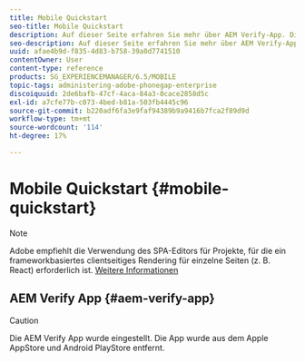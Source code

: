 ```yaml
---
title: Mobile Quickstart
seo-title: Mobile Quickstart
description: Auf dieser Seite erfahren Sie mehr über AEM Verify-App. Die AEM Verify-App ist eine schnelle und einfache Möglichkeit, Ihre AEM Mobile Apps auf beliebigen iOS- oder Android-Mobilgeräten auszuführen.
seo-description: Auf dieser Seite erfahren Sie mehr über AEM Verify-App. Die AEM Verify-App ist eine schnelle und einfache Möglichkeit, Ihre AEM Mobile Apps auf beliebigen iOS- oder Android-Mobilgeräten auszuführen.
uuid: afae4b9d-f835-4d83-b758-39a0d7741510
contentOwner: User
content-type: reference
products: SG_EXPERIENCEMANAGER/6.5/MOBILE
topic-tags: administering-adobe-phonegap-enterprise
discoiquuid: 2de6bafb-47cf-4aca-84a3-0cace2858d5c
exl-id: a7cfe77b-c073-4bed-b81a-503fb4445c96
source-git-commit: b220adf6fa3e9faf94389b9a9416b7fca2f89d9d
workflow-type: tm+mt
source-wordcount: '114'
ht-degree: 17%

---
```


# Mobile Quickstart {#mobile-quickstart}

>[!NOTE]
>
>Adobe empfiehlt die Verwendung des SPA-Editors für Projekte, für die ein frameworkbasiertes clientseitiges Rendering für einzelne Seiten (z. B. React) erforderlich ist. [Weitere Informationen](/help/sites-developing/spa-overview.md)

## AEM Verify App {#aem-verify-app}

>[!CAUTION]
>
>Die AEM Verify App wurde eingestellt. Die App wurde aus dem Apple AppStore und Android PlayStore entfernt.
